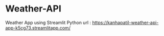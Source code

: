 # Weather-API
Weather App using Streamlit Python
url : https://kanhapatil-weather-api-app-k5cg73.streamlitapp.com/
